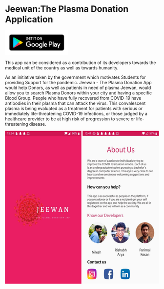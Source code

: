 # Jeewan:The Plasma Donation Application

<a href="https://play.google.com/store/apps/details?id=com.theplasmadonation.jeewan"><img alt="Get it on Google Play" height="80" src="/Extras/google-play-badge.png"></a>

This app can be considered as a contribution of its developers towards the medical unit of the country as well as towards humanity. 

As an initiative taken by the government which motivates Students for providing Support for the pandemic. Jeewan - The Plasma Donation App would help Donors, as well as patients in need of plasma Jeewan, would allow you to search Plasma Donors within your city and having a specific Blood Group.
People who have fully recovered from COVID-19 have antibodies in their plasma that can attack the virus. This convalescent plasma is being evaluated as a treatment for patients with serious or immediately life-threatening COVID-19 infections, or those judged by a healthcare provider to be at high risk of progression to severe or life-threatening disease.

<img src = "/Extras/splash.jpeg" width="250" height="500"/> <img src = "/Extras/info.jpeg" width="250" height="500"/> 
